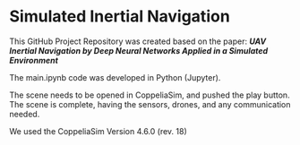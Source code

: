 # Simulated Inertial Navigation

This GitHub Project Repository was created based on the paper: ***UAV Inertial Navigation by Deep Neural Networks Applied in a Simulated Environment***

 The main.ipynb code was developed in Python (Jupyter).
 
 The scene needs to be opened in CoppeliaSim, and pushed the play button.
 The scene is complete, having the sensors, drones, and any communication needed.

We used the CoppeliaSim Version 4.6.0 (rev. 18)
